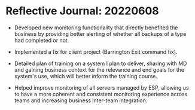 # Reflective Journal: 20220608

- Developed new monitoring functionality that directly benefited the
  business by providing better alerting of whether all backups of a type
  had completed or not.

- Implemented a fix for client project (Barrington Exit command fix).

- Detailed plan of training on a system I plan to deliver, sharing with
  MD and gaining business context for the relevance and end goals for
  the system's use, which will better inform the training course.

- Helped improve monitoring of all servers managed by ESP, allowing us
  to have a more coherent and consistent monitoring experience across
  teams and increasing business inter-team integration.

